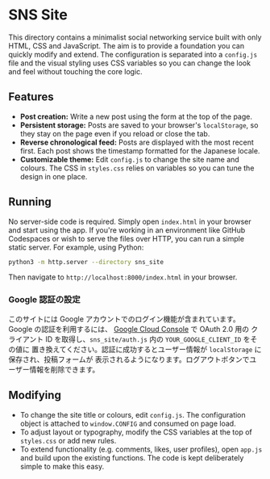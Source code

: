 # SNS Site

This directory contains a minimalist social networking service built with
only HTML, CSS and JavaScript. The aim is to provide a foundation you can
quickly modify and extend. The configuration is separated into a
`config.js` file and the visual styling uses CSS variables so you can
change the look and feel without touching the core logic.

## Features

- **Post creation:** Write a new post using the form at the top of the page.
- **Persistent storage:** Posts are saved to your browser's
  `localStorage`, so they stay on the page even if you reload or close
  the tab.
- **Reverse chronological feed:** Posts are displayed with the most
  recent first. Each post shows the timestamp formatted for the
  Japanese locale.
- **Customizable theme:** Edit `config.js` to change the site name and
  colours. The CSS in `styles.css` relies on variables so you can tune
  the design in one place.

## Running

No server-side code is required. Simply open `index.html` in your
browser and start using the app. If you're working in an environment
like GitHub Codespaces or wish to serve the files over HTTP, you can
run a simple static server. For example, using Python:

```bash
python3 -m http.server --directory sns_site
```

Then navigate to `http://localhost:8000/index.html` in your browser.

### Google 認証の設定

このサイトには Google アカウントでのログイン機能が含まれています。Google の認証を利用するには、
[Google Cloud Console](https://console.cloud.google.com/) で OAuth 2.0 用の
クライアント ID を取得し、`sns_site/auth.js` 内の `YOUR_GOOGLE_CLIENT_ID` をその値に
置き換えてください。認証に成功するとユーザー情報が `localStorage` に保存され、投稿フォームが
表示されるようになります。ログアウトボタンでユーザー情報を削除できます。

## Modifying

- To change the site title or colours, edit `config.js`. The
  configuration object is attached to `window.CONFIG` and consumed on
  page load.
- To adjust layout or typography, modify the CSS variables at the top
  of `styles.css` or add new rules.
- To extend functionality (e.g. comments, likes, user profiles), open
  `app.js` and build upon the existing functions. The code is kept
  deliberately simple to make this easy.
